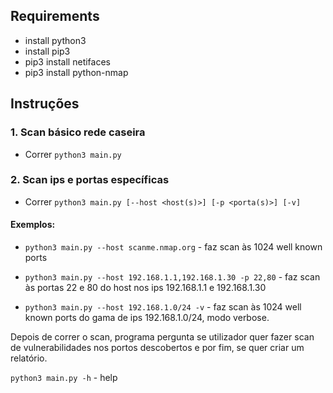 ## Requirements

-   install python3
-   install pip3
-   pip3 install netifaces
-   pip3 install python-nmap

## Instruções

### 1.  Scan básico rede caseira
-   Correr `python3 main.py`

### 2.  Scan ips e portas específicas
-   Correr `python3 main.py [--host <host(s)>] [-p <porta(s)>] [-v]`

#### Exemplos:
-   `python3 main.py --host scanme.nmap.org` - faz scan às 1024 well known ports

-   `python3 main.py --host 192.168.1.1,192.168.1.30 -p 22,80` - faz scan às portas 22 e 80 do host nos ips 192.168.1.1 e 192.168.1.30

-   `python3 main.py --host 192.168.1.0/24 -v` - faz scan às 1024 well known ports do gama de ips 192.168.1.0/24, modo verbose.

Depois de correr o scan, programa pergunta se utilizador quer fazer scan de vulnerabilidades nos portos descobertos e por fim, se quer criar um relatório.

`python3 main.py -h` - help